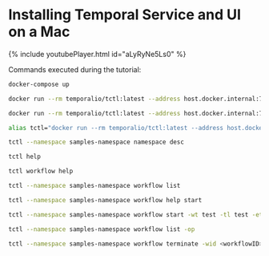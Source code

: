 # Installing Temporal Service and UI on a Mac

{% include youtubePlayer.html id="aLyRyNe5Ls0" %}

Commands executed during the tutorial:

```bash
docker-compose up

docker run --rm temporalio/tctl:latest --address host.docker.internal:7233 --namespace samples-namespace namespace register

docker run --rm temporalio/tctl:latest --address host.docker.internal:7233 --namespace samples-namespace namespace describe

alias tctl="docker run --rm temporalio/tctl:latest --address host.docker.internal:7233"

tctl --namespace samples-namespace namespace desc

tctl help

tctl workflow help

tctl --namespace samples-namespace workflow list

tctl --namespace samples-namespace workflow help start

tctl --namespace samples-namespace workflow start -wt test -tl test -et 300

tctl --namespace samples-namespace workflow list -op

tctl --namespace samples-namespace workflow terminate -wid <workflowID>

```
